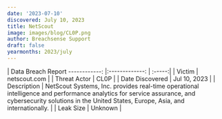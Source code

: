```yaml
---
date: '2023-07-10'
discovered: July 10, 2023
title: NetScout
image: images/blog/CL0P.png
author: Breachsense Support
draft: false
yearmonths: 2023/july
---
```



| Data Breach Report
------------:     |:-------------:    | :-----:|
| Victim      | netscout.com      | 
| Threat Actor      | CL0P      | 
| Date Discovered      | Jul 10, 2023      | 
| Description      | NetScout Systems, Inc. provides real-time operational intelligence and performance analytics for service assurance, and cybersecurity solutions in the United States, Europe, Asia, and internationally.      | 
| Leak Size      | Unknown      | 

